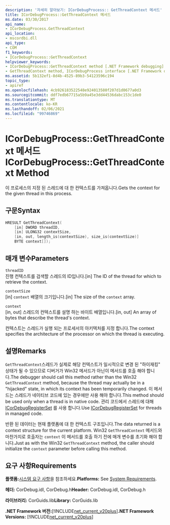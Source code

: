 ```yaml
---
description: '자세히 알아보기: ICorDebugProcess:: GetThreadContext 메서드'
title: ICorDebugProcess::GetThreadContext 메서드
ms.date: 03/30/2017
api_name:
- ICorDebugProcess.GetThreadContext
api_location:
- mscordbi.dll
api_type:
- COM
f1_keywords:
- ICorDebugProcess::GetThreadContext
helpviewer_keywords:
- ICorDebugProcess::GetThreadContext method [.NET Framework debugging]
- GetThreadContext method, ICorDebugProcess interface [.NET Framework debugging]
ms.assetid: 5b132ef1-8d4b-4525-89b3-54123596c194
topic_type:
- apiref
ms.openlocfilehash: 4cb926183522548e924013580f207d1d0677a0d3
ms.sourcegitcommit: ddf7edb67715a5b9a45e3dd44536dabc153c1de0
ms.translationtype: MT
ms.contentlocale: ko-KR
ms.lasthandoff: 02/06/2021
ms.locfileid: "99746869"
---
```

# <a name="icordebugprocessgetthreadcontext-method"></a><span data-ttu-id="4151a-103">ICorDebugProcess::GetThreadContext 메서드</span><span class="sxs-lookup"><span data-stu-id="4151a-103">ICorDebugProcess::GetThreadContext Method</span></span>

<span data-ttu-id="4151a-104">이 프로세스의 지정 된 스레드에 대 한 컨텍스트를 가져옵니다.</span><span class="sxs-lookup"><span data-stu-id="4151a-104">Gets the context for the given thread in this process.</span></span>  
  
## <a name="syntax"></a><span data-ttu-id="4151a-105">구문</span><span class="sxs-lookup"><span data-stu-id="4151a-105">Syntax</span></span>  
  
```cpp  
HRESULT GetThreadContext(  
    [in] DWORD threadID,  
    [in] ULONG32 contextSize,  
    [in, out, length_is(contextSize), size_is(contextSize)]  
    BYTE context[]);  
```  
  
## <a name="parameters"></a><span data-ttu-id="4151a-106">매개 변수</span><span class="sxs-lookup"><span data-stu-id="4151a-106">Parameters</span></span>  

 `threadID`  
 <span data-ttu-id="4151a-107">진행 컨텍스트를 검색할 스레드의 ID입니다.</span><span class="sxs-lookup"><span data-stu-id="4151a-107">[in] The ID of the thread for which to retrieve the context.</span></span>  
  
 `contextSize`  
 <span data-ttu-id="4151a-108">[in] `context` 배열의 크기입니다.</span><span class="sxs-lookup"><span data-stu-id="4151a-108">[in] The size of the `context` array.</span></span>  
  
 `context`  
 <span data-ttu-id="4151a-109">[in, out] 스레드의 컨텍스트를 설명 하는 바이트 배열입니다.</span><span class="sxs-lookup"><span data-stu-id="4151a-109">[in, out] An array of bytes that describe the thread's context.</span></span>  
  
 <span data-ttu-id="4151a-110">컨텍스트는 스레드가 실행 되는 프로세서의 아키텍처를 지정 합니다.</span><span class="sxs-lookup"><span data-stu-id="4151a-110">The context specifies the architecture of the processor on which the thread is executing.</span></span>  
  
## <a name="remarks"></a><span data-ttu-id="4151a-111">설명</span><span class="sxs-lookup"><span data-stu-id="4151a-111">Remarks</span></span>  

 <span data-ttu-id="4151a-112">`GetThreadContext`스레드가 실제로 해당 컨텍스트가 일시적으로 변경 된 "하이재킹" 상태가 될 수 있으므로 디버거가 Win32 메서드가 아닌이 메서드를 호출 해야 합니다.</span><span class="sxs-lookup"><span data-stu-id="4151a-112">The debugger should call this method rather than the Win32 `GetThreadContext` method, because the thread may actually be in a "hijacked" state, in which its context has been temporarily changed.</span></span> <span data-ttu-id="4151a-113">이 메서드는 스레드가 네이티브 코드에 있는 경우에만 사용 해야 합니다.</span><span class="sxs-lookup"><span data-stu-id="4151a-113">This method should be used only when a thread is in native code.</span></span> <span data-ttu-id="4151a-114">관리 코드에서 스레드에 대해 [ICorDebugRegisterSet](icordebugregisterset-interface.md) 를 사용 합니다.</span><span class="sxs-lookup"><span data-stu-id="4151a-114">Use [ICorDebugRegisterSet](icordebugregisterset-interface.md) for threads in managed code.</span></span>  
  
 <span data-ttu-id="4151a-115">반환 된 데이터는 현재 플랫폼에 대 한 컨텍스트 구조입니다.</span><span class="sxs-lookup"><span data-stu-id="4151a-115">The data returned is a context structure for the current platform.</span></span> <span data-ttu-id="4151a-116">Win32 `GetThreadContext` 메서드와 마찬가지로 호출자는 `context` 이 메서드를 호출 하기 전에 매개 변수를 초기화 해야 합니다.</span><span class="sxs-lookup"><span data-stu-id="4151a-116">Just as with the Win32 `GetThreadContext` method, the caller should initialize the `context` parameter before calling this method.</span></span>  
  
## <a name="requirements"></a><span data-ttu-id="4151a-117">요구 사항</span><span class="sxs-lookup"><span data-stu-id="4151a-117">Requirements</span></span>  

 <span data-ttu-id="4151a-118">**플랫폼:**[시스템 요구 사항](../../get-started/system-requirements.md)을 참조하세요.</span><span class="sxs-lookup"><span data-stu-id="4151a-118">**Platforms:** See [System Requirements](../../get-started/system-requirements.md).</span></span>  
  
 <span data-ttu-id="4151a-119">**헤더:** CorDebug.idl, CorDebug.h</span><span class="sxs-lookup"><span data-stu-id="4151a-119">**Header:** CorDebug.idl, CorDebug.h</span></span>  
  
 <span data-ttu-id="4151a-120">**라이브러리:** CorGuids.lib</span><span class="sxs-lookup"><span data-stu-id="4151a-120">**Library:** CorGuids.lib</span></span>  
  
 <span data-ttu-id="4151a-121">**.NET Framework 버전:**[!INCLUDE[net_current_v20plus](../../../../includes/net-current-v20plus-md.md)]</span><span class="sxs-lookup"><span data-stu-id="4151a-121">**.NET Framework Versions:** [!INCLUDE[net_current_v20plus](../../../../includes/net-current-v20plus-md.md)]</span></span>
